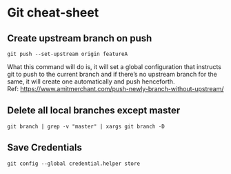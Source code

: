 # Git cheat-sheet

## Create upstream branch on push
```
git push --set-upstream origin featureA
```
What this command will do is, it will set a global configuration that instructs git to push to the current branch and if there’s no upstream branch for the same, it will create one automatically and push henceforth.  
Ref: <https://www.amitmerchant.com/push-newly-branch-without-upstream/>

## Delete all local branches except master
```
git branch | grep -v "master" | xargs git branch -D
```

## Save Credentials
```
git config --global credential.helper store
```

